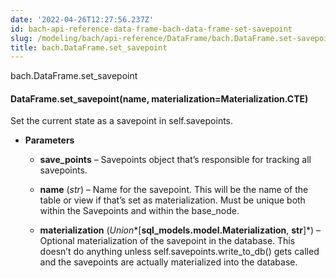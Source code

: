 ```yaml
---
date: '2022-04-26T12:27:56.237Z'
id: bach-api-reference-data-frame-bach-data-frame-set-savepoint
slug: /modeling/bach/api-reference/DataFrame/bach.DataFrame.set-savepoint/
title: bach.DataFrame.set_savepoint
---
```


bach.DataFrame.set_savepoint


#### DataFrame.set_savepoint(name, materialization=Materialization.CTE)
Set the current state as a savepoint in self.savepoints.


* **Parameters**

    
    * **save_points** – Savepoints object that’s responsible for tracking all savepoints.


    * **name** (*str*) – Name for the savepoint. This will be the name of the table or view if that’s set as
    materialization. Must be unique both within the Savepoints and within the base_node.


    * **materialization** (*Union**[**sql_models.model.Materialization**, **str**]*) – Optional materialization of the savepoint in the database. This doesn’t do
    anything unless self.savepoints.write_to_db() gets called and the savepoints are actually
    materialized into the database.


<!-- !! processed by numpydoc !! -->
